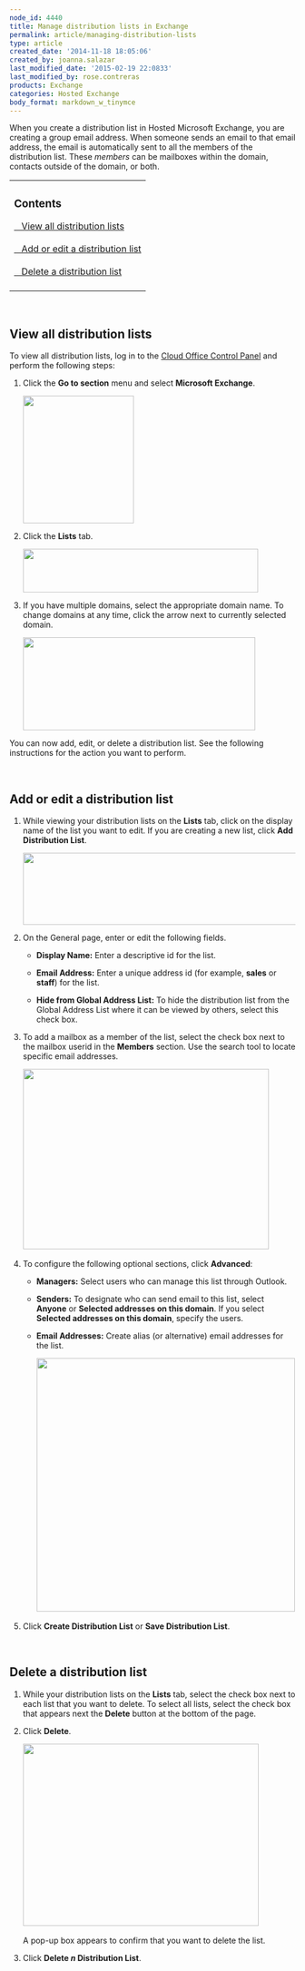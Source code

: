 ```yaml
---
node_id: 4440
title: Manage distribution lists in Exchange
permalink: article/managing-distribution-lists
type: article
created_date: '2014-11-18 18:05:06'
created_by: joanna.salazar
last_modified_date: '2015-02-19 22:0833'
last_modified_by: rose.contreras
products: Exchange
categories: Hosted Exchange
body_format: markdown_w_tinymce
---
```


When you create a distribution list in Hosted Microsoft Exchange, you are creating a group email address. When someone sends an email to that email address, the email is automatically sent to all the members of the distribution list. These *members* can be mailboxes within the domain, contacts outside of the domain, or both. 

<table>
	<tr>
		<td><h3>Contents</h3>
			<a href="#viewall">&nbsp;&nbsp;&nbsp;View all distribution lists</a>
			<br />
			<br />
			<a href="#addedit">&nbsp;&nbsp;&nbsp;Add or edit a distribution list</a>
			<br />
			<br />
			<a href="#delete">&nbsp;&nbsp;&nbsp;Delete a distribution list</a>
			<br />
			<br />
		</td>
	</tr>
</table>
<p>&nbsp;</p>

<a id="viewall"> </a>
## View all distribution lists

To view all distribution lists, log in to the [Cloud Office Control Panel](https://cp.rackspace.com/) and perform the following steps:

1. Click the **Go to section** menu and select **Microsoft Exchange**.
	
    <img alt="" height="225" src="/knowledge_center/sites/default/files/field/image/dl1.png" width="195"  />

2. Click the **Lists** tab.

	<img alt="" height="77" src="/knowledge_center/sites/default/files/field/image/DL6.png" width="414"  />

3. If you have multiple domains, select the appropriate domain name. To change domains at any time, click the arrow next to currently selected domain.

    <img alt="" height="164" src="/knowledge_center/sites/default/files/field/image/DL7.png" width="409"  />

You can now add, edit, or delete a distribution list. See the following instructions for the action you want to perform.

<br />

<a id="addedit"> </a>
## Add or edit a distribution list

1. While viewing your distribution lists on the **Lists** tab, click on the display name of the list you want to edit. If you are creating a new list, click **Add Distribution List**.
	
	<img alt="" height="127" src="/knowledge_center/sites/default/files/field/image/DL11.png" width="552"  />

2. On the General page, enter or edit the following fields.

    - **Display Name:** Enter a descriptive id for the list.

    - **Email Address:** Enter a unique address id (for example, **sales** or **staff**) for the list.

    - **Hide from Global Address List:** To hide the distribution list from the Global Address List where it can be viewed by others, select this check box.
 
3. To add a mailbox as a member of the list, select the check box next to the mailbox userid in the **Members** section. Use the search tool to locate specific email addresses.

	<img alt="" height="318" src="/knowledge_center/sites/default/files/field/image/DL8.png" width="433"  />​

4. To configure the following optional sections, click **Advanced**: 

    - **Managers:** Select users who can manage this list through Outlook.
	
    - **Senders:** To designate who can send email to this list, select **Anyone** or **Selected addresses on this domain**. If you select **Selected addresses on this domain**, specify the users. 

    - **Email Addresses:** Create alias (or alternative) email addresses for the list.  

		​<img alt="" height="447" src="/knowledge_center/sites/default/files/field/image/DL9_0.png" width="455"  />

5. Click **Create Distribution List** or **Save Distribution List**.

<br />

<a id="delete"> </a>
## Delete a distribution list

1. While your distribution lists on the **Lists** tab, select the check box next to each list that you want to delete. To select all lists, select the check box that appears next the **Delete** button at the bottom of the page.
 
2. Click **Delete**.

    <img alt="" height="321" src="/knowledge_center/sites/default/files/field/image/DL10.png" width="415"  />​

    A pop-up box appears to confirm that you want to delete the list. 

3. Click **Delete *n* Distribution List**.


<p>&nbsp;</p>
